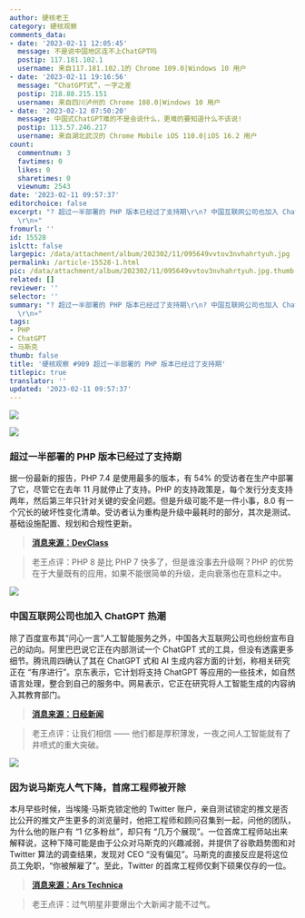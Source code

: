 ```yaml
---
author: 硬核老王
category: 硬核观察
comments_data:
- date: '2023-02-11 12:05:45'
  message: 不是说中国地区连不上ChatGPT吗
  postip: 117.181.102.1
  username: 来自117.181.102.1的 Chrome 109.0|Windows 10 用户
- date: '2023-02-11 19:16:56'
  message: “ChatGPT式”，一字之差
  postip: 218.88.215.151
  username: 来自四川泸州的 Chrome 108.0|Windows 10 用户
- date: '2023-02-12 07:50:20'
  message: 中国式ChatGPT难的不是会说什么，更难的要知道什么不该说!
  postip: 113.57.246.217
  username: 来自湖北武汉的 Chrome Mobile iOS 110.0|iOS 16.2 用户
count:
  commentnum: 3
  favtimes: 0
  likes: 0
  sharetimes: 0
  viewnum: 2543
date: '2023-02-11 09:57:37'
editorchoice: false
excerpt: "? 超过一半部署的 PHP 版本已经过了支持期\r\n? 中国互联网公司也加入 ChatGPT 热潮\r\n? 因为说马斯克人气下降，首席工程师被开除\r\n»
  \r\n»"
fromurl: ''
id: 15528
islctt: false
largepic: /data/attachment/album/202302/11/095649vvtov3nvhahrtyuh.jpg
permalink: /article-15528-1.html
pic: /data/attachment/album/202302/11/095649vvtov3nvhahrtyuh.jpg.thumb.jpg
related: []
reviewer: ''
selector: ''
summary: "? 超过一半部署的 PHP 版本已经过了支持期\r\n? 中国互联网公司也加入 ChatGPT 热潮\r\n? 因为说马斯克人气下降，首席工程师被开除\r\n»
  \r\n»"
tags:
- PHP
- ChatGPT
- 马斯克
thumb: false
title: '硬核观察 #909 超过一半部署的 PHP 版本已经过了支持期'
titlepic: true
translator: ''
updated: '2023-02-11 09:57:37'
---
```


![](/data/attachment/album/202302/11/095649vvtov3nvhahrtyuh.jpg)


![](/data/attachment/album/202302/11/095656ohstvxbnyeiyhyc9.jpg)


### 超过一半部署的 PHP 版本已经过了支持期


据一份最新的报告，PHP 7.4 是使用最多的版本，有 54% 的受访者在生产中部署了它，尽管它在去年 11 月就停止了支持。PHP 的支持政策是，每个发行分支支持两年，然后第三年只针对关键的安全问题。但是升级可能不是一件小事，8.0 有一个冗长的破坏性变化清单。受访者认为重构是升级中最耗时的部分，其次是测试、基础设施配置、规划和合规性更新。



> 
> **[消息来源：DevClass](https://devclass.com/2023/02/08/php-report-majority-of-deployments-use-versions-that-are-out-of-support/)**
> 
> 
> 



> 
> 老王点评：PHP 8 是比 PHP 7 快多了，但是谁没事去升级啊？PHP 的优势在于大量既有的应用，如果不能很简单的升级，走向衰落也在意料之中。
> 
> 
> 


![](/data/attachment/album/202302/11/095705qobqzsccbbq2leob.jpg)


### 中国互联网公司也加入 ChatGPT 热潮


除了百度宣布其“问心一言”人工智能服务之外，中国各大互联网公司也纷纷宣布自己的动向。阿里巴巴说它正在内部测试一个 ChatGPT 式的工具，但没有透露更多细节。腾讯周四确认了其在 ChatGPT 式和 AI 生成内容方面的计划，称相关研究正在 “有序进行”。京东表示，它计划将支持 ChatGPT 等应用的一些技术，如自然语言处理，整合到自己的服务中。网易表示，它正在研究将人工智能生成的内容纳入其教育部门。



> 
> **[消息来源：日经新闻](https://asia.nikkei.com/Business/China-tech/Alibaba-Tencent-and-Baidu-join-the-ChatGPT-rush)**
> 
> 
> 



> 
> 老王点评：让我们相信 —— 他们都是厚积薄发，一夜之间人工智能就有了井喷式的重大突破。
> 
> 
> 


![](/data/attachment/album/202302/11/095718t67xu6vxqvv3mxi3.jpg)


### 因为说马斯克人气下降，首席工程师被开除


本月早些时候，当埃隆·马斯克锁定他的 Twitter 账户，亲自测试锁定的推文是否比公开的推文产生更多的浏览量时，他把工程师和顾问召集到一起，问他的团队，为什么他的账户有 “1 亿多粉丝”，却只有 “几万个展现”。一位首席工程师站出来解释说，这种下降可能是由于公众对马斯克的兴趣减弱，并提供了谷歌趋势图和对 Twitter 算法的调查结果，发现对 CEO “没有偏见”。马斯克的直接反应是将这位员工免职，“你被解雇了”。至此，Twitter 的首席工程师仅剩下硕果仅存的一位。



> 
> **[消息来源：Ars Technica](https://arstechnica.com/tech-policy/2023/02/musk-fired-top-engineer-for-explaining-why-his-tweets-views-are-down/)**
> 
> 
> 



> 
> 老王点评：过气明星非要爆出个大新闻才能不过气。
> 
> 
>